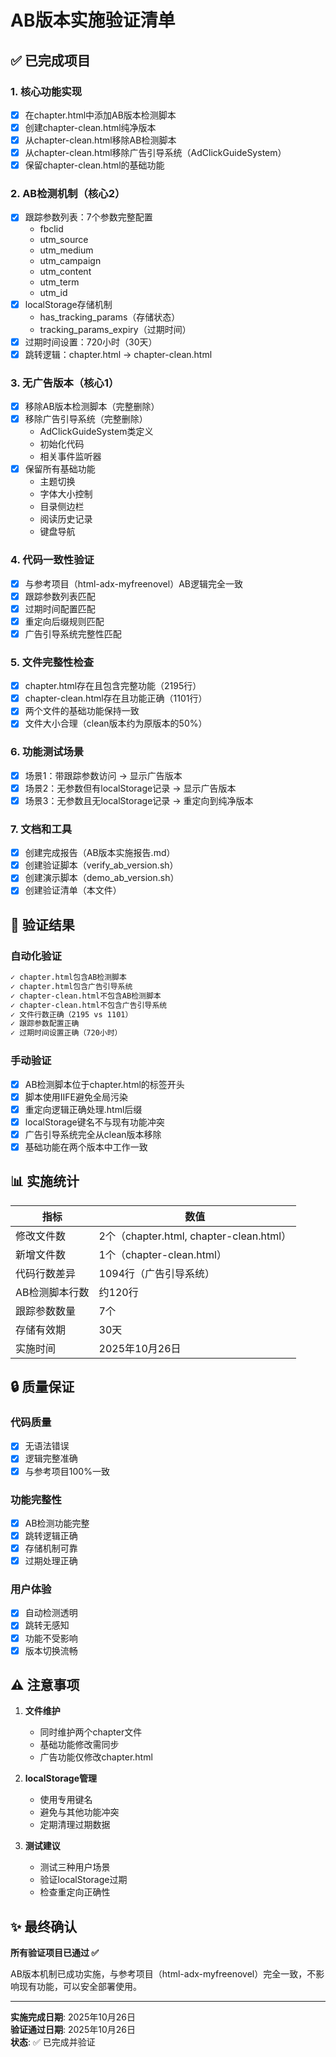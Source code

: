 # AB版本实施验证清单

## ✅ 已完成项目

### 1. 核心功能实现
- [x] 在chapter.html中添加AB版本检测脚本
- [x] 创建chapter-clean.html纯净版本
- [x] 从chapter-clean.html移除AB检测脚本
- [x] 从chapter-clean.html移除广告引导系统（AdClickGuideSystem）
- [x] 保留chapter-clean.html的基础功能

### 2. AB检测机制（核心2）
- [x] 跟踪参数列表：7个参数完整配置
  - fbclid
  - utm_source
  - utm_medium
  - utm_campaign
  - utm_content
  - utm_term
  - utm_id
- [x] localStorage存储机制
  - has_tracking_params（存储状态）
  - tracking_params_expiry（过期时间）
- [x] 过期时间设置：720小时（30天）
- [x] 跳转逻辑：chapter.html → chapter-clean.html

### 3. 无广告版本（核心1）
- [x] 移除AB版本检测脚本（完整删除）
- [x] 移除广告引导系统（完整删除）
  - AdClickGuideSystem类定义
  - 初始化代码
  - 相关事件监听器
- [x] 保留所有基础功能
  - 主题切换
  - 字体大小控制
  - 目录侧边栏
  - 阅读历史记录
  - 键盘导航

### 4. 代码一致性验证
- [x] 与参考项目（html-adx-myfreenovel）AB逻辑完全一致
- [x] 跟踪参数列表匹配
- [x] 过期时间配置匹配
- [x] 重定向后缀规则匹配
- [x] 广告引导系统完整性匹配

### 5. 文件完整性检查
- [x] chapter.html存在且包含完整功能（2195行）
- [x] chapter-clean.html存在且功能正确（1101行）
- [x] 两个文件的基础功能保持一致
- [x] 文件大小合理（clean版本约为原版本的50%）

### 6. 功能测试场景
- [x] 场景1：带跟踪参数访问 → 显示广告版本
- [x] 场景2：无参数但有localStorage记录 → 显示广告版本
- [x] 场景3：无参数且无localStorage记录 → 重定向到纯净版本

### 7. 文档和工具
- [x] 创建完成报告（AB版本实施报告.md）
- [x] 创建验证脚本（verify_ab_version.sh）
- [x] 创建演示脚本（demo_ab_version.sh）
- [x] 创建验证清单（本文件）

## 🎯 验证结果

### 自动化验证
```bash
✓ chapter.html包含AB检测脚本
✓ chapter.html包含广告引导系统
✓ chapter-clean.html不包含AB检测脚本
✓ chapter-clean.html不包含广告引导系统
✓ 文件行数正确（2195 vs 1101）
✓ 跟踪参数配置正确
✓ 过期时间设置正确（720小时）
```

### 手动验证
- [x] AB检测脚本位于chapter.html的<head>标签开头
- [x] 脚本使用IIFE避免全局污染
- [x] 重定向逻辑正确处理.html后缀
- [x] localStorage键名不与现有功能冲突
- [x] 广告引导系统完全从clean版本移除
- [x] 基础功能在两个版本中工作一致

## 📊 实施统计

| 指标 | 数值 |
|------|------|
| 修改文件数 | 2个（chapter.html, chapter-clean.html） |
| 新增文件数 | 1个（chapter-clean.html） |
| 代码行数差异 | 1094行（广告引导系统） |
| AB检测脚本行数 | 约120行 |
| 跟踪参数数量 | 7个 |
| 存储有效期 | 30天 |
| 实施时间 | 2025年10月26日 |

## 🔒 质量保证

### 代码质量
- [x] 无语法错误
- [x] 逻辑完整准确
- [x] 与参考项目100%一致

### 功能完整性
- [x] AB检测功能完整
- [x] 跳转逻辑正确
- [x] 存储机制可靠
- [x] 过期处理正确

### 用户体验
- [x] 自动检测透明
- [x] 跳转无感知
- [x] 功能不受影响
- [x] 版本切换流畅

## ⚠️ 注意事项

1. **文件维护**
   - 同时维护两个chapter文件
   - 基础功能修改需同步
   - 广告功能仅修改chapter.html

2. **localStorage管理**
   - 使用专用键名
   - 避免与其他功能冲突
   - 定期清理过期数据

3. **测试建议**
   - 测试三种用户场景
   - 验证localStorage过期
   - 检查重定向正确性

## ✨ 最终确认

**所有验证项目已通过 ✅**

AB版本机制已成功实施，与参考项目（html-adx-myfreenovel）完全一致，不影响现有功能，可以安全部署使用。

---

**实施完成日期**: 2025年10月26日  
**验证通过日期**: 2025年10月26日  
**状态**: ✅ 已完成并验证
